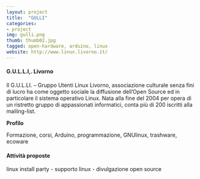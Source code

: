 ```yaml
---
layout: project
title:  "GULLI"
categories:
- project
img: gulli.png
thumb: thumb02.jpg
tagged: open-hardware, arduino, linux
website: http://www.linux.livorno.it/
---
```


#### G.U.L.L.I,. Livorno

Il G.U.L.LI. – Gruppo Utenti Linux Livorno, associazione culturale senza fini di lucro ha come oggetto sociale la diffusione dell’Open Source ed in particolare il sistema operativo Linux. Nata alla fine del 2004 per opera di un ristretto gruppo di appassionati informatici, conta più di 200 iscritti alla mailing-list.

**Profilo**

Formazione, corsi, Arduino, programmazione, GNUlinux, trashware, ecoware 

#### Attività proposte

linux install party - supporto linux - divulgazione open source
